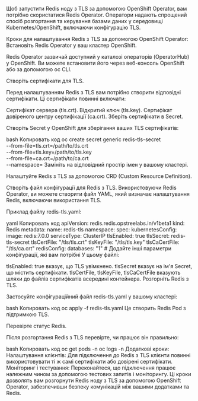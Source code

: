 Щоб запустити Redis ноду з TLS за допомогою OpenShift Operator, вам потрібно скористатися Redis Operator. Оператори надають спрощений спосіб розгортання та керування базами даних у середовищі Kubernetes/OpenShift, включаючи конфігурацію TLS.

Кроки для налаштування Redis з TLS за допомогою OpenShift Operator:
Встановіть Redis Operator у ваш кластер OpenShift.

Redis Operator зазвичай доступний у каталозі операторів (OperatorHub) у OpenShift. Ви можете встановити його через веб-консоль OpenShift або за допомогою oc CLI.

Створіть сертифікати для TLS.

Перед налаштуванням Redis з TLS вам потрібно створити відповідні сертифікати. Ці сертифікати повинні включати:

Сертифікат сервера (tls.crt).
Відкритий ключ (tls.key).
Сертифікат довіреного центру сертифікації (ca.crt).
Зберіть сертифікати в Secret.

Створіть Secret у OpenShift для зберігання ваших TLS сертифікатів:

bash
Копировать код
oc create secret generic redis-tls-secret \
  --from-file=tls.crt=/path/to/tls.crt \
  --from-file=tls.key=/path/to/tls.key \
  --from-file=ca.crt=/path/to/ca.crt \
  --namespace=<namespace>
Замініть <namespace> на відповідний простір імен у вашому кластері.

Налаштуйте Redis з TLS за допомогою CRD (Custom Resource Definition).

Створіть файл конфігурації для Redis з TLS. Використовуючи Redis Operator, ви можете створити файл YAML, який визначає налаштування Redis, включаючи використання TLS.

Приклад файлу redis-tls.yaml:

yaml
Копировать код
apiVersion: redis.redis.opstreelabs.in/v1beta1
kind: Redis
metadata:
  name: redis-tls
  namespace: <namespace>
spec:
  kubernetesConfig:
    image: redis:7.0.0
    serviceType: ClusterIP
    tlsEnabled: true
    tlsSecret: redis-tls-secret
    tlsCertFile: "/tls/tls.crt"
    tlsKeyFile: "/tls/tls.key"
    tlsCaCertFile: "/tls/ca.crt"
  redisConfig:
    databases: "1"
    # Додайте інші параметри конфігурації, які вам потрібні
У цьому файлі:

tlsEnabled: true вказує, що TLS увімкнено.
tlsSecret вказує на ім'я Secret, що містить сертифікати.
tlsCertFile, tlsKeyFile, tlsCaCertFile вказують шляхи до файлів сертифікатів всередині контейнера.
Розгорніть Redis з TLS.

Застосуйте конфігураційний файл redis-tls.yaml у вашому кластері:

bash
Копировать код
oc apply -f redis-tls.yaml
Це створить Redis Pod з підтримкою TLS.

Перевірте статус Redis.

Після розгортання Redis з TLS перевірте, чи працює він правильно:

bash
Копировать код
oc get pods -n <namespace>
oc logs <redis-pod-name> -n <namespace>
Додаткові кроки:
Налаштування клієнтів: Для підключення до Redis з TLS клієнти повинні використовувати ті ж самі сертифікати або довірені сертифікати.
Моніторинг і тестування: Переконайтеся, що підключення працює належним чином за допомогою тестових запитів і моніторингу.
Ці кроки дозволять вам розгорнути Redis ноду з TLS за допомогою OpenShift Operator, забезпечивши безпеку комунікацій між вашими додатками та Redis.







